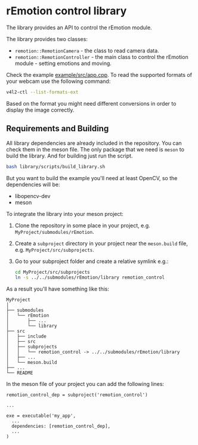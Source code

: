 # rEmotion control library

The library provides an API to control the rEmotion module.

The library provides two classes:

- `remotion::RemotionCamera` - the class to read camera data.
- `remotion::RemotionController` - the main class to control the rEmotion module - setting emotions and moving.

 Check the example  [example/src/app.cpp](example/src/app.cpp). To read the supported formats of your webcam use the following command:

```bash
v4l2-ctl --list-formats-ext
```

Based on the format you might need different conversions in order to display the image correctly.

## Requirements and Building

All library dependencies are already included in the repository. You can check them in the meson file. The only package that we need is `meson` to build the library. And for building just run the script.

```bash
bash library/scripts/build_library.sh
```

But you want to build the example you'll need at least OpenCV, so the dependencies will be:

- libopencv-dev
- meson

To integrate the library into your meson project:

1. Clone the repository in some place in your project, e.g. `MyProject/submodules/rEmotion`.
2. Create a `subproject` directory in your project near the `meson.build` file, e.g. `MyProject/src/subprojects`.
3. Go to your subproject folder and create a relative symlink e.g.:

    ```bash
    cd MyProject/src/subprojects
    ln -s ../../submodules/rEmotion/library remotion_control
    ```

As a result you'll have something like this:

```plaintext
MyProject
│
├── submodules
│   └── rEmotion
│       ├── ...
│       └── library
├── src
│   ├── include
│   ├── src
│   ├── subprojects
│   │   └── remotion_control -> ../../submodules/rEmotion/library
│   ├── ...
│   └── meson.build
├── ...
└── README
```

In the meson file of your project you can add the following lines:

```meson
remotion_control_dep = subproject('remotion_control')

...

exe = executable('my_app',
  ...
  dependencies: [remotion_control_dep],
  ...
)
```
